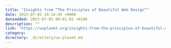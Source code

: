 ```yaml
---
title: "Insights from “The Principles of Beautiful Web Design”"
date: 2023-07-02 19:14:45 +0000
dateadded: 2023-07-03 00:01:02 +0100
description: ""
link: "https://uxplanet.org/insights-from-the-principles-of-beautiful-web-design-adec6a05e264?source=rss----819cc2aaeee0---4"
category:
directory: _directory/ux-planet.md
---
```

